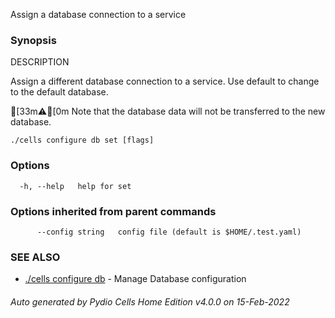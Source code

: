 Assign a database connection to a service

### Synopsis


DESCRIPTION

  Assign a different database connection to a service. 
  Use default to change to the default database.

[33m⚠[0m  Note that the database data will not be transferred to the new database.

```
./cells configure db set [flags]
```

### Options

```
  -h, --help   help for set
```

### Options inherited from parent commands

```
      --config string   config file (default is $HOME/.test.yaml)
```

### SEE ALSO

* [./cells configure db](./cells-configure-db)	 - Manage Database configuration

###### Auto generated by Pydio Cells Home Edition v4.0.0 on 15-Feb-2022
